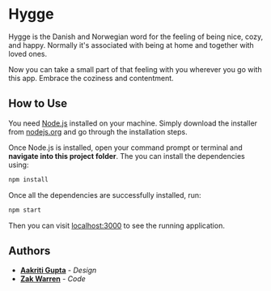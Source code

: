 # Hygge

Hygge is the Danish and Norwegian word for the feeling of being nice,
cozy, and happy. Normally it's associated with being at home and
together with loved ones.

Now you can take a small part of that feeling with you wherever you go
with this app. Embrace the coziness and contentment.

## How to Use

You need [Node.js](https://nodejs.org) installed on your machine.
Simply download the installer from [nodejs.org](https://nodejs.org)
and go through the installation steps.

Once Node.js is installed, open your command prompt or terminal
and **navigate into this project folder**. The you can install
the dependencies using:

```bash
npm install
```

Once all the dependencies are successfully installed, run:

```bash
npm start
```

Then you can visit [localhost:3000](http://localhost:3000) to
see the running application.

## Authors

- [**Aakriti Gupta**](http://aakritigupta.in/) - _Design_
- [**Zak Warren**](https://zakwarren.github.io/) - _Code_
